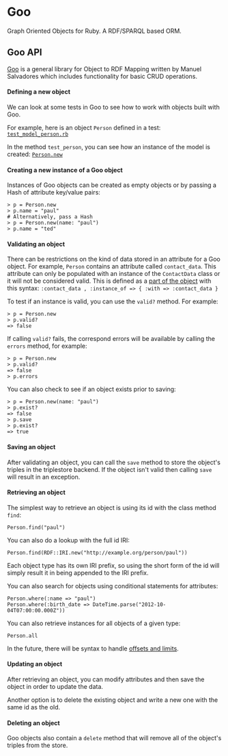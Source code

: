 # Goo

Graph Oriented Objects for Ruby. A RDF/SPARQL based ORM.

## Goo API

[Goo](https://github.com/ncbo/goo) is a general library for Object to RDF Mapping written by Manuel Salvadores which includes functionality for basic CRUD operations.

#### Defining a new object
We can look at some tests in Goo to see how to work with objects built with Goo.

For example, here is an object `Person` defined in a test: [`test_model_person.rb`](https://github.com/ncbo/goo/blob/master/test/test_model_person.rb#L28-L40)

In the method `test_person`, you can see how an instance of the model is created: [`Person.new`](https://github.com/ncbo/goo/blob/master/test/test_model_person.rb#L49)

#### Creating a new instance of a Goo object
Instances of Goo objects can be created as empty objects or by passing a Hash of attribute key/value pairs:

    > p = Person.new
    > p.name = "paul"
    # Alternatively, pass a Hash
    > p = Person.new(name: "paul")
    > p.name = "ted"

#### Validating an object

There can be restrictions on the kind of data stored in an attribute for a Goo object. For example, `Person` contains an attribute called `contact_data`. This attribute can only be populated with an instance of the `ContactData` class or it will not be considered valid. This is defined as a [part of the object](https://github.com/ncbo/goo/blob/master/test/test_model_person.rb#L33) with this syntax:
`:contact_data , :instance_of => { :with => :contact_data }`

To test if an instance is valid, you can use the `valid?` method. For example:

    > p = Person.new
    > p.valid?
    => false

If calling `valid?` fails, the correspond errors will be available by calling the `errors` method, for example:

    > p = Person.new
    > p.valid?
    => false
    > p.errors

You can also check to see if an object exists prior to saving:

    > p = Person.new(name: "paul")
    > p.exist?
    => false
    > p.save
    > p.exist?
    => true

#### Saving an object
After validating an object, you can call the `save` method to store the object's triples in the triplestore backend. If the object isn't valid then calling `save` will result in an exception.

#### Retrieving an object
The simplest way to retrieve an object is using its id with the class method `find`:

`Person.find("paul")`

You can also do a lookup with the full id IRI:

`Person.find(RDF::IRI.new("http://example.org/person/paul"))`

Each object type has its own IRI prefix, so using the short form of the id will simply result it in being appended to the IRI prefix.

You can also search for objects using conditional statements for attributes:

    Person.where(:name => "paul")
    Person.where(:birth_date => DateTime.parse("2012-10-04T07:00:00.000Z"))

You can also retrieve instances for all objects of a given type:

`Person.all`

In the future, there will be syntax to handle [offsets and limits](https://github.com/ncbo/goo/issues/26).

#### Updating an object
After retrieving an object, you can modify attributes and then save the object in order to update the data.

Another option is to delete the existing object and write a new one with the same id as the old.

#### Deleting an object
Goo objects also contain a `delete` method that will remove all of the object's triples from the store.
